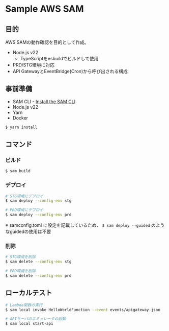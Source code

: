 # Sample AWS SAM

## 目的

AWS SAMの動作確認を目的として作成。

- Node.js v22
  - TypeScriptをesbuildでビルドして使用
- PRD/STG環境に対応
- API GatewayとEventBridge(Cron)から呼び出される構成

## 事前準備

- SAM CLI - [Install the SAM CLI](https://docs.aws.amazon.com/serverless-application-model/latest/developerguide/serverless-sam-cli-install.html)
- Node.js v22
- Yarn
- Docker

```sh
$ yarn install
```

## コマンド

### ビルド

```sh
$ sam build
```

### デプロイ

```sh
# STG環境にデプロイ
$ sam deploy --config-env stg

# PRD環境にデプロイ
$ sam deploy --config-env prd
```

※ samconfig.toml に設定を記載しているため、 `$ sam deploy --guided` のようなguidedの使用は不要

### 削除

```sh
# STG環境を削除
$ sam delete --config-env stg

# PRD環境を削除
$ sam delete --config-env prd
```

## ローカルテスト

```sh
# Lambda関数の実行
$ sam local invoke HelloWorldFunction --event events/apigateway.json

# APIサーバのエミュレータの起動
$ sam local start-api
```
